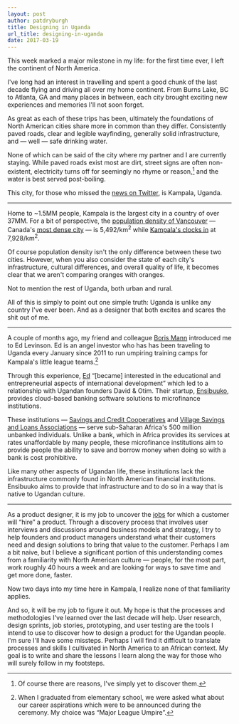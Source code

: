 ```yaml
---
layout: post
author: patdryburgh
title: Designing in Uganda
url_title: designing-in-uganda
date: 2017-03-19
---
```


This week marked a major milestone in my life: for the first time ever, I left the continent of North America.

I've long had an interest in travelling and spent a good chunk of the last decade flying and driving all over my home continent. From Burns Lake, BC to Atlanta, GA and many places in between, each city brought exciting new experiences and memories I'll not soon forget.

As great as each of these trips has been, ultimately the foundations of North American cities share more in common than they differ. Consistently paved roads, clear and legible wayfinding, generally solid infrastructure, and — well — safe drinking water.

None of which can be said of the city where my partner and I are currently staying. While paved roads exist most are dirt, street signs are often non-existent, electricity turns off for seemingly no rhyme or reason,[^1] and the water is best served post-boiling.

This city, for those who missed the [news on Twitter][news], is Kampala, Uganda.

---

Home to ~1.5MM people, Kampala is the largest city in a country of over 37MM. For a bit of perspective, the [population density of Vancouver][van] — Canada's [most dense city][dense] — is 5,492/km<sup>2</sup> while [Kampala's clocks in][kam] at 7,928/km<sup>2</sup>.

Of course population density isn't the only difference between these two cities. However, when you also consider the state of each city's infrastructure, cultural differences, and overall quality of life, it becomes clear that we aren't comparing oranges with oranges.

Not to mention the rest of Uganda, both urban and rural.

All of this is simply to point out one simple truth: Uganda is unlike any country I've ever been. And as a designer that both excites and scares the shit out of me.

---

A couple of months ago, my friend and colleague [Boris Mann][boris] introduced me to Ed Levinson. Ed is an angel investor who has has been traveling to Uganda every January since 2011 to run umpiring training camps for Kampala's little league teams.[^2]

Through this experience, [Ed][ed] “[became] interested in the educational and entrepreneurial aspects of international development” which led to a relationship with Ugandan founders David & Otim. Their startup, [Ensibuuko][ensibuuko], provides cloud-based banking software solutions to microfinance institutions.

These institutions — [Savings and Credit Cooperatives][saccos] and [Village Savings and Loans Associations][vsla] — serve sub-Saharan Africa's 500 million unbanked individuals. Unlike a bank, which in Africa provides its services at rates unaffordable by many people, these microfinance institutions aim to provide people the ability to save and borrow money when doing so with a bank is cost prohibitive.

Like many other aspects of Ugandan life, these institutions lack the infrastructure commonly found in North American financial institutions. Ensibuuko aims to provide that infrastructure and to do so in a way that is native to Ugandan culture.

---

As a product designer, it is my job to uncover the [jobs][jtbd] for which a customer will “hire” a product. Through a discovery process that involves user interviews and discussions around business models and strategy, I try to help founders and product managers understand what their customers need and design solutions to bring that value to the customer. Perhaps I am a bit naive, but I believe a significant portion of this understanding comes from a familiarity with North American culture — people, for the most part, work roughly 40 hours a week and are looking for ways to save time and get more done, faster.

Now two days into my time here in Kampala, I realize none of that familiarity applies.

And so, it will be my job to figure it out. My hope is that the processes and methodologies I've learned over the last decade will help. User research, design sprints, job stories, prototyping, and user testing are the tools I intend to use to discover how to design a product for the Ugandan people. I'm sure I'll have some missteps. Perhaps I will find it difficult to translate processes and skills I cultivated in North America to an African context. My goal is to write and share the lessons I learn along the way for those who will surely follow in my footsteps.

[^1]: Of course there are reasons, I've simply yet to discover them.
[^2]: When I graduated from elementary school, we were asked what about our career aspirations which were to be announced during the ceremony. My choice was “Major League Umpire”.

[news]: http://twitter.com/patdryburgh
[van]: https://en.m.wikipedia.org/wiki/Vancouver
[kam]: https://en.m.wikipedia.org/wiki/Kampala
[jtbd]: https://hbr.org/2016/09/know-your-customers-jobs-to-be-done
[ed]: https://ca.linkedin.com/in/edlevinson
[boris]: http://twitter.com/bmann
[dense]: http://www.statcan.gc.ca/daily-quotidien/170208/dq170208a-eng.htm?HPA=1
[ensibuuko]: http://ensibuuko.com
[saccos]: http://empowerprojects.org/blog/sacco/
[vsla]: https://www.care.org.au/wp-content/uploads/2014/12/CARE-VSLA-Report-Uganda-Eco-Devel.pdf